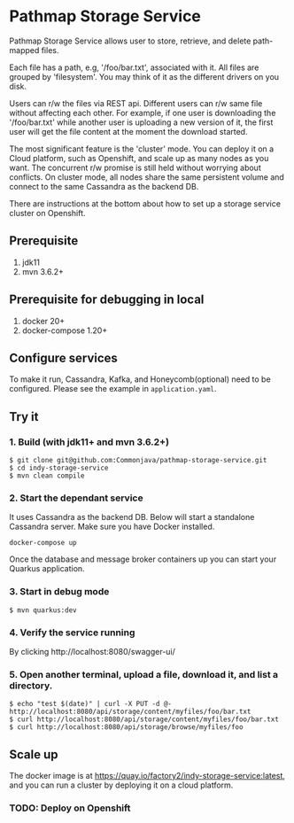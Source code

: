 # Pathmap Storage Service
Pathmap Storage Service allows user to store, retrieve, and delete path-mapped files.

Each file has a path, e.g, '/foo/bar.txt', associated with it. All files are grouped 
by 'filesystem'. You may think of it as the different drivers on you disk.

Users can r/w the files via REST api. Different users can r/w same file without 
affecting each other. For example, if one user is downloading the '/foo/bar.txt' 
while another user is uploading a new version of it, the first user will get the 
file content at the moment the download started.

The most significant feature is the 'cluster' mode. You can deploy it on a Cloud platform, 
such as Openshift, and scale up as many nodes as you want. The concurrent r/w promise is 
still held without worrying about conflicts. On cluster mode, all nodes share the same 
persistent volume and connect to the same Cassandra as the backend DB. 

There are instructions at the bottom about how to set up a storage service cluster 
on Openshift.

## Prerequisite
1. jdk11
2. mvn 3.6.2+

## Prerequisite for debugging in local
1. docker 20+
2. docker-compose 1.20+

## Configure services

To make it run, Cassandra, Kafka, and Honeycomb(optional) need to be configured. Please see the example in `application.yaml`.

## Try it

### 1. Build (with jdk11+ and mvn 3.6.2+)
```
$ git clone git@github.com:Commonjava/pathmap-storage-service.git
$ cd indy-storage-service
$ mvn clean compile
```

### 2. Start the dependant service

It uses Cassandra as the backend DB. Below will start a standalone Cassandra server.
Make sure you have Docker installed.

```
docker-compose up
```

Once the database and message broker containers up you can start your Quarkus application.

### 3. Start in debug mode
```
$ mvn quarkus:dev
```

### 4. Verify the service running
By clicking http://localhost:8080/swagger-ui/

### 5. Open another terminal, upload a file, download it, and list a directory.
```
$ echo "test $(date)" | curl -X PUT -d @- http://localhost:8080/api/storage/content/myfiles/foo/bar.txt
$ curl http://localhost:8080/api/storage/content/myfiles/foo/bar.txt
$ curl http://localhost:8080/api/storage/browse/myfiles/foo
```

## Scale up

The docker image is at https://quay.io/factory2/indy-storage-service:latest,
and you can run a cluster by deploying it on a cloud platform.

### TODO: Deploy on Openshift

